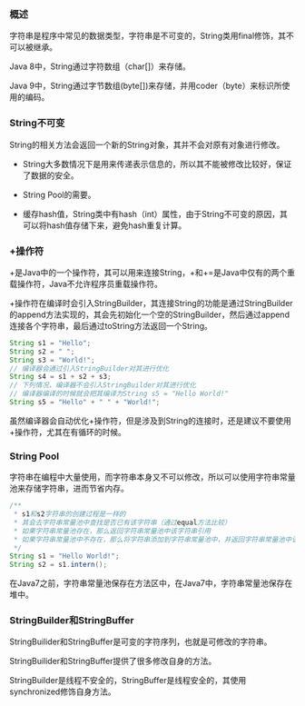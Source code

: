 ### 概述

字符串是程序中常见的数据类型，字符串是不可变的，String类用final修饰，其不可以被继承。

Java 8中，String通过字符数组（char[]）来存储。

Java 9中，String通过字节数组(byte[])来存储，并用coder（byte）来标识所使用的编码。

### String不可变

String的相关方法会返回一个新的String对象，其并不会对原有对象进行修改。

* String大多数情况下是用来传递表示信息的，所以其不能被修改比较好，保证了数据的安全。

* String Pool的需要。

* 缓存hash值，String类中有hash（int）属性，由于String不可变的原因，其可以将hash值存储下来，避免hash重复计算。

### +操作符

+是Java中的一个操作符，其可以用来连接String，+和+=是Java中仅有的两个重载操作符，Java不允许程序员重载操作符。

+操作符在编译时会引入StringBuilder，其连接String的功能是通过StringBuilder的append方法实现的，其会先初始化一个空的StringBuilder，然后通过append连接各个字符串，最后通过toString方法返回一个String。

``` java
String s1 = "Hello";
String s2 = " ";
String s3 = "World!";
// 编译器会通过引入StringBuilder对其进行优化
String s4 = s1 + s2 + s3;
// 下列情况，编译器不会引入StringBuilder对其进行优化
// 编译器编译的时候就会把其编译为String s5 = "Hello World!"
String s5 = "Hello" + " " + "World!";
```

虽然编译器会自动优化+操作符，但是涉及到String的连接时，还是建议不要使用+操作符，尤其在有循环的时候。

### String Pool

字符串在编程中大量使用，而字符串本身又不可以修改，所以可以使用字符串常量池来存储字符串，进而节省内存。

``` java
/**
 * s1和s2字符串的创建过程是一样的
 * 其会去字符串常量池中查找是否已有该字符串（通过equal方法比较）
 * 如果字符串常量池存在，那么返回字符串常量池中该字符串引用
 * 如果字符串常量池中不存在，那么将字符串添加到字符串常量池中，并返回字符串常量池中该字符串引用
 */
String s1 = "Hello World!";
String s2 = s1.intern();
```

在Java7之前，字符串常量池保存在方法区中，在Java7中，字符串常量池保存在堆中。

### StringBuilder和StringBuffer

StringBuilider和StringBuffer是可变的字符序列，也就是可修改的字符串。

StringBuilider和StringBuffer提供了很多修改自身的方法。

StringBuilder是线程不安全的，StringBuffer是线程安全的，其使用synchronized修饰自身方法。
